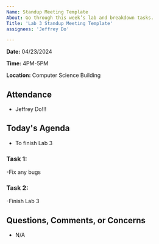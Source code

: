 ```yaml
---
Name: Standup Meeting Template
About: Go through this week’s lab and breakdown tasks.
Title: 'Lab 3 Standup Meeting Template'
assignees: 'Jeffrey Do'

---
```


**Date:** 04/23/2024

**Time:** 4PM-5PM

**Location:** Computer Science Building

## Attendance
- Jeffrey Do!!!

##  Today's Agenda
- To finish Lab 3


### Task 1:
-Fix any bugs

### Task 2:
-Finish Lab 3

## Questions, Comments, or Concerns
- N/A

